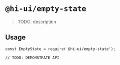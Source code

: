 # `@hi-ui/empty-state`

> TODO: description

## Usage

```
const EmptyState = require('@hi-ui/empty-state');

// TODO: DEMONSTRATE API
```
